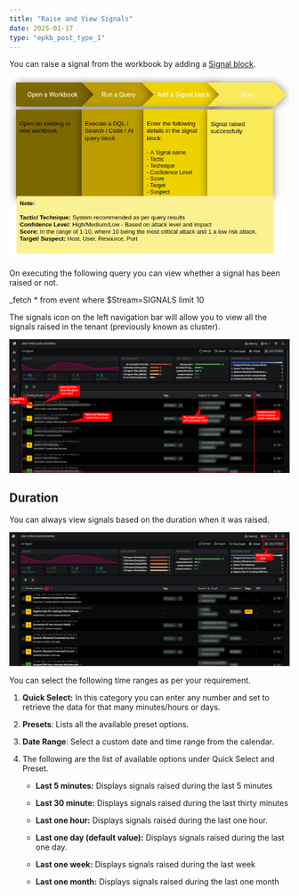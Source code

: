 ```yaml
---
title: "Raise and View Signals"
date: 2025-01-17
type: "epkb_post_type_1"
---
```


You can raise a signal from the workbook by adding a [Signal block](https://dnif.it/kb/hunting-with-workbooks/getting-started-hunting-with-workbooks/create-a-signal-block/).

![](./Raise-and-View-Signals-img/Raise%20and%20View%20Signals-1.jpg)

On executing the following query you can view whether a signal has been raised or not.

\_fetch \* from event where $Stream=SIGNALS limit 10

The signals icon on the left navigation bar will allow you to view all the signals raised in the tenant (previously known as cluster).

![](./Raise-and-View-Signals-img/Raise%20and%20View%20Signals-2.png)

## **Duration**  
  

You can always view signals based on the duration when it was raised.

![](./Raise-and-View-Signals-img/Raise%20and%20View%20Signals-3.png)

  
  
You can select the following time ranges as per your requirement.

1. **Quick Select:** In this category you can enter any number and set to retrieve the data for that many minutes/hours or days.

3. **Presets**: Lists all the available preset options.

5. **Date Range**: Select a custom date and time range from the calendar.

7. The following are the list of available options under Quick Select and Preset.
    - **Last 5 minutes:** Displays signals raised during the last 5 minutes
    
    - **Last 30 minute:** Displays signals raised during the last thirty minutes
    
    - **Last one hour:** Displays signals raised during the last one hour.
    
    - **Last one day (default value):** Displays signals raised during the last one day.
    
    - **Last one week:** Displays signals raised during the last week
    
    - **Last one month:** Displays signals raised during the last one month

